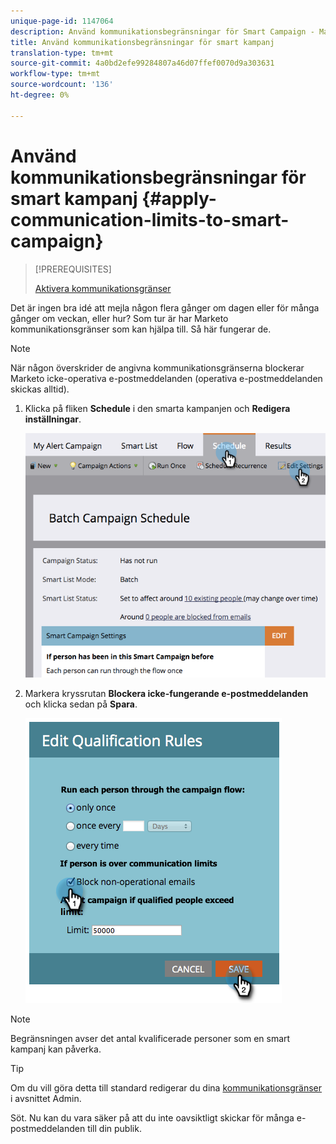 ```yaml
---
unique-page-id: 1147064
description: Använd kommunikationsbegränsningar för Smart Campaign - Marketo Docs - Produktdokumentation
title: Använd kommunikationsbegränsningar för smart kampanj
translation-type: tm+mt
source-git-commit: 4a0bd2efe99284807a46d07ffef0070d9a303631
workflow-type: tm+mt
source-wordcount: '136'
ht-degree: 0%

---
```



# Använd kommunikationsbegränsningar för smart kampanj {#apply-communication-limits-to-smart-campaign}

>[!PREREQUISITES]
>
>[Aktivera kommunikationsgränser](/help/marketo/product-docs/administration/email-setup/enable-communication-limits.md)


Det är ingen bra idé att mejla någon flera gånger om dagen eller för många gånger om veckan, eller hur? Som tur är har Marketo kommunikationsgränser som kan hjälpa till. Så här fungerar de.

>[!NOTE]
>
>När någon överskrider de angivna kommunikationsgränserna blockerar Marketo icke-operativa e-postmeddelanden (operativa e-postmeddelanden skickas alltid).

1. Klicka på fliken **Schedule** i den smarta kampanjen och **Redigera inställningar**.

   ![](assets/programeditsettings-hands-1.png)

1. Markera kryssrutan **Blockera icke-fungerande e-postmeddelanden** och klicka sedan på **Spara**.

   ![](assets/apply-communication-limits-to-smart-campaign.png)

>[!NOTE]
>
>Begränsningen avser det antal kvalificerade personer som en smart kampanj kan påverka.

>[!TIP]
>
>Om du vill göra detta till standard redigerar du dina [kommunikationsgränser](/help/marketo/product-docs/administration/email-setup/enable-communication-limits.md) i avsnittet Admin.

Söt. Nu kan du vara säker på att du inte oavsiktligt skickar för många e-postmeddelanden till din publik.
